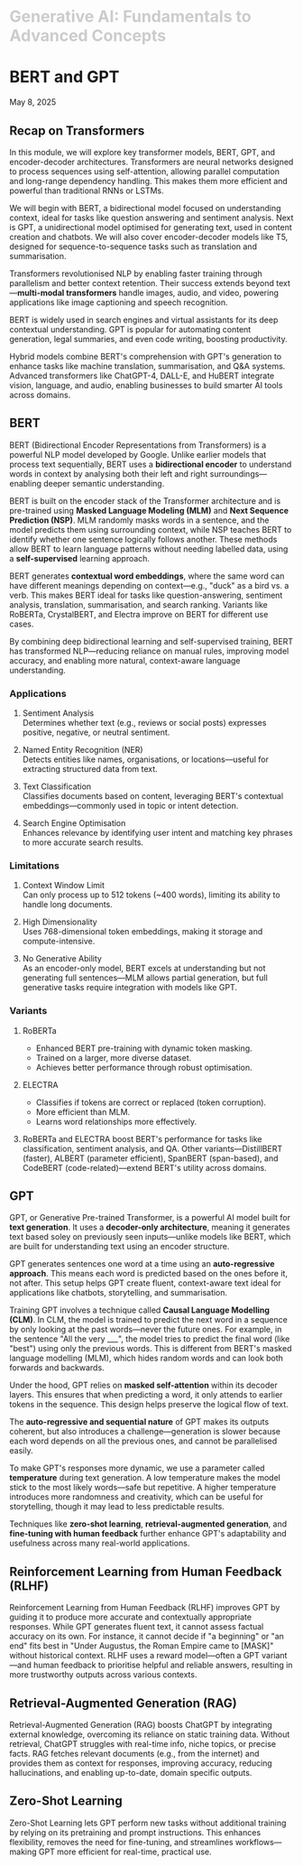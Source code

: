 <h1 style="color: #ccc">Generative AI: Fundamentals to Advanced Concepts</h1>

# BERT and GPT

May 8, 2025

## Recap on Transformers

In this module, we will explore key transformer models, BERT, GPT, and encoder-decoder architectures. Transformers are neural networks designed to process sequences using self-attention, allowing parallel computation and long-range dependency handling. This makes them more efficient and powerful than traditional RNNs or LSTMs.

We will begin with BERT, a bidirectional model focused on understanding context, ideal for tasks like question answering and sentiment analysis. Next is GPT, a unidirectional model optimised for generating text, used in content creation and chatbots. We will also cover encoder-decoder models like T5, designed for sequence-to-sequence tasks such as translation and summarisation.

Transformers revolutionised NLP by enabling faster training through parallelism and better context retention. Their success extends beyond text&mdash;**multi-modal transformers** handle images, audio, and video, powering applications like image captioning and speech recognition.

BERT is widely used in search engines and virtual assistants for its deep contextual understanding. GPT is popular for automating content generation, legal summaries, and even code writing, boosting productivity.

Hybrid models combine BERT's comprehension with GPT's generation to enhance tasks like machine translation, summarisation, and Q&A systems. Advanced transformers like ChatGPT-4, DALL-E, and HuBERT integrate vision, language, and audio, enabling businesses to build smarter AI tools across domains.

## BERT

BERT (Bidirectional Encoder Representations from Transformers) is a powerful NLP model developed by Google. Unlike earlier models that process text sequentially, BERT uses a **bidirectional encoder** to understand words in context by analysing both their left and right surroundings&mdash;enabling deeper semantic understanding.

BERT is built on the encoder stack of the Transformer architecture and is pre-trained using **Masked Language Modeling (MLM)** and **Next Sequence Prediction (NSP)**. MLM randomly masks words in a sentence, and the model predicts them using surrounding context, while NSP teaches BERT to identify whether one sentence logically follows another. These methods allow BERT to learn language patterns without needing labelled data, using a **self-supervised** learning approach.

BERT generates **contextual word embeddings**, where the same word can have different meanings depending on context&mdash;e.g., "duck" as a bird vs. a verb. This makes BERT ideal for tasks like question-answering, sentiment analysis, translation, summarisation, and search ranking. Variants like RoBERTa, CrystalBERT, and Electra improve on BERT for different use cases.

By combining deep bidirectional learning and self-supervised training, BERT has transformed NLP&mdash;reducing reliance on manual rules, improving model accuracy, and enabling more natural, context-aware language understanding.

### Applications

1.  Sentiment Analysis<br>
    Determines whether text (e.g., reviews or social posts) expresses positive, negative, or neutral sentiment.

2.  Named Entity Recognition (NER)<br>
    Detects entities like names, organisations, or locations&mdash;useful for extracting structured data from text.

3.  Text Classification<br>
    Classifies documents based on content, leveraging BERT's contextual embeddings&mdash;commonly used in topic or intent detection.

4.  Search Engine Optimisation<br>
    Enhances relevance by identifying user intent and matching key phrases to more accurate search results.

### Limitations

1.  Context Window Limit<br>
    Can only process up to 512 tokens (~400 words), limiting its ability to handle long documents.

2.  High Dimensionality<br>
    Uses 768-dimensional token embeddings, making it storage and compute-intensive.

3.  No Generative Ability<br>
    As an encoder-only model, BERT excels at understanding but not generating full sentences&mdash;MLM allows partial generation, but full generative tasks require integration with models like GPT.

### Variants

1.  RoBERTa

    -   Enhanced BERT pre-training with dynamic token masking.
    -   Trained on a larger, more diverse dataset.
    -   Achieves better performance through robust optimisation.

2.  ELECTRA

    -   Classifies if tokens are correct or replaced (token corruption).
    -   More efficient than MLM.
    -   Learns word relationships more effectively.

3.  RoBERTa and ELECTRA boost BERT's performance for tasks like classification, sentiment analysis, and QA. Other variants&mdash;DistillBERT (faster), ALBERT (parameter efficient), SpanBERT (span-based), and CodeBERT (code-related)&mdash;extend BERT's utility across domains.

## GPT

GPT, or Generative Pre-trained Transformer, is a powerful AI model built for **text generation**. It uses a **decoder-only architecture**, meaning it generates text based soley on previously seen inputs&mdash;unlike models like BERT, which are built for understanding text using an encoder structure.

GPT generates sentences one word at a time using an **auto-regressive approach**. This means each word is predicted based on the ones before it, not after. This setup helps GPT create fluent, context-aware text ideal for applications like chatbots, storytelling, and summarisation.

Training GPT involves a technique called **Causal Language Modelling (CLM)**. In CLM, the model is trained to predict the next word in a sequence by only looking at the past words&mdash;never the future ones. For example, in the sentence "All the very ___", the model tries to predict the final word (like "best") using only the previous words. This is different from BERT's masked language modelling (MLM), which hides random words and can look both forwards and backwards.

Under the hood, GPT relies on **masked self-attention** within its decoder layers. This ensures that when predicting a word, it only attends to earlier tokens in the sequence. This design helps preserve the logical flow of text.

The **auto-regressive and sequential nature** of GPT makes its outputs coherent, but also introduces a challenge&mdash;generation is slower because each word depends on all the previous ones, and cannot be parallelised easily.

To make GPT's responses more dynamic, we use a parameter called **temperature** during text generation. A low temperature makes the model stick to the most likely words&mdash;safe but repetitive. A higher temperature introduces more randomness and creativity, which can be useful for storytelling, though it may lead to less predictable results.

Techniques like **zero-shot learning**, **retrieval-augmented generation**, and **fine-tuning with human feedback** further enhance GPT's adaptability and usefulness across many real-world applications.

## Reinforcement Learning from Human Feedback (RLHF)

Reinforcement Learning from Human Feedback (RLHF) improves GPT by guiding it to produce more accurate and contextually appropriate responses. While GPT generates fluent text, it cannot assess factual accuracy on its own. For instance, it cannot decide if "a beginning" or "an end" fits best in "Under Augustus, the Roman Empire came to [MASK]" without historical context. RLHF uses a reward model&mdash;often a GPT variant&mdash;and human feedback to prioritise helpful and reliable answers, resulting in more trustworthy outputs across various contexts.

## Retrieval-Augmented Generation (RAG)

Retrieval-Augmented Generation (RAG) boosts ChatGPT by integrating external knowledge, overcoming its reliance on static training data. Without retrieval, ChatGPT struggles with real-time info, niche topics, or precise facts. RAG fetches relevant documents (e.g., from the internet) and provides them as context for responses, improving accuracy, reducing hallucinations, and enabling up-to-date, domain specific outputs.

## Zero-Shot Learning

Zero-Shot Learning lets GPT perform new tasks without additional training by relying on its pretraining and prompt instructions. This enhances flexibility, removes the need for fine-tuning, and streamlines workflows&mdash;making GPT more efficient for real-time, practical use.
